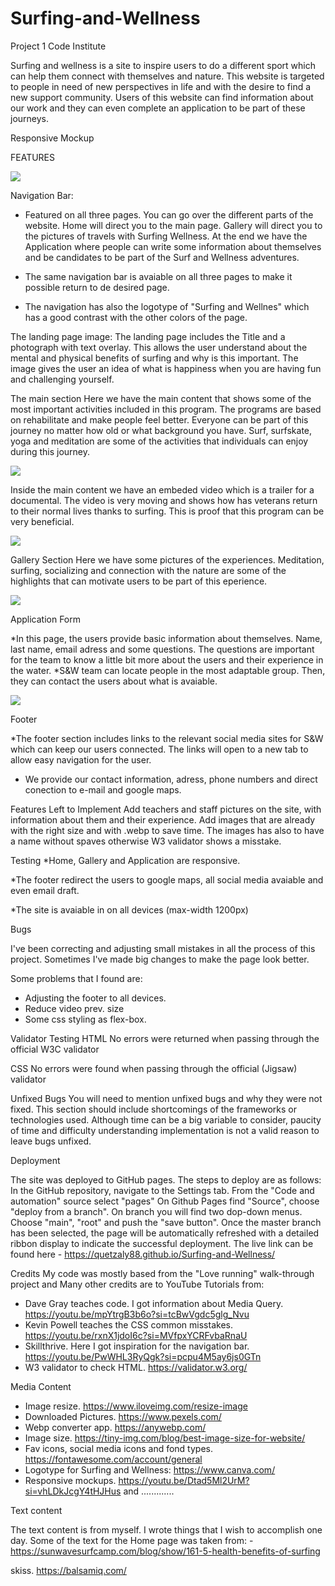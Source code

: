 # Surfing-and-Wellness
Project 1 Code Institute

Surfing and wellness is a site to inspire users to do a different sport which can help them connect with themselves and nature. This website is targeted to people in need of new perspectives in life and with the desire to find a new support community. 
Users of this website can find information about our work and they can even complete an application to be part of these journeys.


Responsive Mockup


FEATURES

![](assets/README.files/main-.webp)

Navigation Bar:

* Featured on all three pages. You can go over the different parts of the website. Home will direct you to the main page. Gallery will direct you to the pictures of travels with Surfing Wellness. At the end we have the Application where people can write some information about themselves and be candidates to be part of the Surf and Wellness adventures. 

* The same navigation bar is avaiable on all three pages to make it possible return to de desired page.

* The navigation has also the logotype of "Surfing and Wellnes" which has a good contrast with the other colors of the page. 


The landing page image:
The landing page includes the Title and a photograph with text overlay. This allows the user understand about the mental and physical benefits of surfing and why is this important. The image gives the user an idea of what is happiness when you are having fun and challenging yourself. 


The main section
Here we have the main content that shows some of the most important activities included in this program. The programs are based on rehabilitate and make people feel better. Everyone can be part of this journey no matter how old or what background you have. 
Surf, surfskate, yoga and meditation are some of the activities that individuals can enjoy during this journey. 

![](assets/README.files/content1.webp)

Inside the main content we have an embeded video which is a trailer for a documental. The video is very moving and shows how has veterans return to their normal lives thanks to surfing. This is proof that this program can be very beneficial. 

![](assets/README.files/content2.webp)

Gallery Section
Here we have some pictures of the experiences. 
Meditation, surfing, socializing and connection with the nature are some of the highlights that can motivate users to be part of this eperience. 

![](assets/README.files/gallery.webp)

Application Form

*In this page, the users provide basic information about themselves. Name, last name, email adress and some questions. 
    The questions are important for the team to know a little bit more about the users and their experience in the water. 
*S&W team can locate people in the most adaptable group. Then, they can contact the users about what is avaiable. 


![](assets/README.files/application.webp)

Footer

*The footer section includes links to the relevant social media sites for S&W which can keep our users connected. The links will open to a new tab to allow easy navigation for the user. 
* We provide our contact information, adress, phone numbers and direct conection to e-mail and google maps. 


Features Left to Implement
Add teachers and staff pictures on the site, with information about them and their experience. 
Add images that are already with the right size and with .webp to save time. The images has also to have a name without spaves otherwise W3 validator shows a misstake. 


Testing
*Home, Gallery and Application are responsive. 

*The footer redirect the users to google maps, all social media avaiable and even email draft. 

*The site is avaiable in on all devices (max-width 1200px)

Bugs

I've been correcting and adjusting small mistakes in all the process of this project. 
Sometimes I've made big changes to make the page look better. 

Some problems that I found are:
- Adjusting the footer to all devices.
- Reduce video prev. size
- Some css styling as flex-box.


Validator Testing
HTML
No errors were returned when passing through the official W3C validator


CSS
No errors were found when passing through the official (Jigsaw) validator

Unfixed Bugs
You will need to mention unfixed bugs and why they were not fixed. This section should include shortcomings of the frameworks or technologies used. Although time can be a big variable to consider, paucity of time and difficulty understanding implementation is not a valid reason to leave bugs unfixed.

Deployment

The site was deployed to GitHub pages. The steps to deploy are as follows:
In the GitHub repository, navigate to the Settings tab.
From the "Code and automation" source select "pages"
On Github Pages find "Source", choose "deploy from a branch".
On branch you will find two dop-down menus. Choose "main", "root" and push the "save button".
Once the master branch has been selected, the page will be automatically refreshed with a detailed ribbon display to indicate the successful deployment.
The live link can be found here - https://quetzaly88.github.io/Surfing-and-Wellness/

Credits
My code was mostly based from the "Love running" walk-through project and 
Many other credits are to YouTube Tutorials from:
- Dave Gray teaches code. I got information about Media Query. https://youtu.be/mpYtrgB3b6o?si=tcBwVgdc5glg_Nvu
- Kevin Powell teaches the CSS common misstakes.  https://youtu.be/rxnX1jdoI6c?si=MVfpxYCRFvbaRnaU
- Skillthrive. Here I got inspiration for the navigation bar. https://youtu.be/PwWHL3RyQgk?si=pcpu4M5ay6js0GTn
- W3 validator to check HTML. https://validator.w3.org/

Media Content
- Image resize. https://www.iloveimg.com/resize-image
- Downloaded Pictures. https://www.pexels.com/
- Webp converter app. https://anywebp.com/
- Image size. https://tiny-img.com/blog/best-image-size-for-website/
- Fav icons, social media icons and fond types. https://fontawesome.com/account/general
- Logotype for Surfing and Wellness: https://www.canva.com/
- Responsive mockups. https://youtu.be/Dtad5Ml2UrM?si=vhLDkJcgY4tHJHus and .............

Text content

The text content is from myself. I wrote things that I wish to accomplish one day. Some of the text for the Home page was taken from:
-https://sunwavesurfcamp.com/blog/show/161-5-health-benefits-of-surfing


skiss.   https://balsamiq.com/

[main-page]: Screenshot-main-page.webp